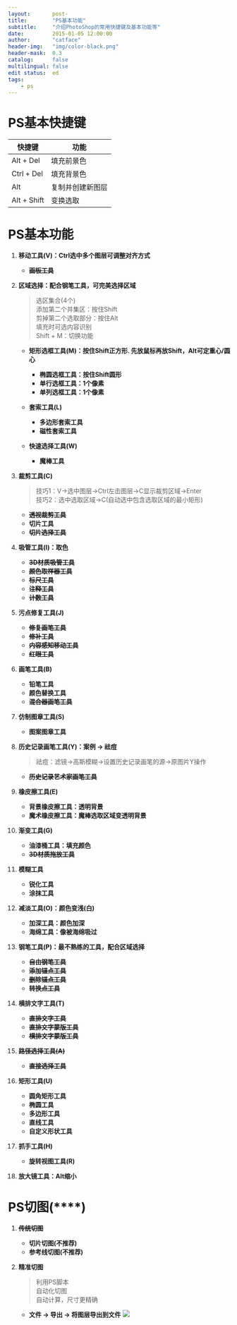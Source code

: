 ```yaml
---
layout:       post-
title:        "PS基本功能"
subtitle:     "介绍PhotoShop的常用快捷键及基本功能等"
date:         2015-01-05 12:00:00
author:       "catface"
header-img:   "img/color-black.png"
header-mask:  0.3
catalog:      false
multilingual: false
edit status:  ed
tags:
    - ps
---
```


# PS基本快捷键

|快捷键|功能|
|--- |---|
|Alt + Del|填充前景色|
|Ctrl + Del|填充背景色|
|Alt|复制并创建新图层|
|Alt + Shift|变换选取|

# PS基本功能

1. **移动工具(V)：Ctrl选中多个图层可调整对齐方式**
	- **<s> 画板工具</s>**

2. **区域选择：配合钢笔工具，可完美选择区域**

	>选区集合(4个)
    ><br>添加第二个并集区：按住Shift
    ><br>剪掉第二个选取部分：按住Alt
    ><br>填充时可选内容识别
    ><br>Shift + M：切换功能

	- **矩形选框工具(M)：按住Shift正方形. 先放鼠标再放Shift，Alt可定重心/圆心**
		- **椭圆选框工具：按住Shift圆形**
		- **单行选框工具：1个像素**
		- **单列选框工具：1个像素**
	
	- **套索工具(L)**
		- **多边形套索工具**
		- **磁性套索工具**

	- **快速选择工具(W)**
		- **魔棒工具**

3. **裁剪工具(C)**

	>技巧1：V->选中图层->Ctrl左击图层->C显示裁剪区域->Enter
	><br>技巧2：选中选取区域->C(自动选中包含选取区域的最小矩形)
	
	- **<s>透视裁剪工具</s>**
	- **切片工具**
	- **<s>切片选择工具</s>**

4. **吸管工具(I)：取色**
	- **<s>3D材质吸管工具</s>**
	- **<s>颜色取样器工具</s>**
	- **<s>标尺工具</s>**
	- **<s>注释工具</s>**
	- **<s>计数工具</s>**

5. **污点修复工具(J)**
	- **<s>修复画笔工具</s>**
	- **<s>修补工具</s>**
	- **<s>内容感知移动工具</s>**
	- **<s>红眼工具</s>**

6. **画笔工具(B)**
	- **铅笔工具**
	- **颜色替换工具**
	- **<s>混合器画笔工具</s>**

7. **仿制图章工具(S)**
	- **图案图章工具**

8. **历史记录画笔工具(Y)：案例 -> 祛痘**

	>祛痘：滤镜->高斯模糊->设置历史记录画笔的源->原图片Y操作
	
	- **<s>历史记录艺术家画笔工具</s>**

9. **橡皮擦工具(E)**
	- **背景橡皮擦工具：透明背景**
	- **魔术橡皮擦工具：魔棒选取区域变透明背景**

10. **渐变工具(G)**
	- **油漆桶工具：填充颜色**
	- **<s>3D材质拖放工具</s>**

11. **模糊工具**
	- **锐化工具**
	- **涂抹工具**

12. **减淡工具(O)：颜色变浅(白)**
	- **加深工具：颜色加深**
	- **海绵工具：像被海绵吸过**

13. **钢笔工具(P)：最不熟练的工具，配合区域选择**
	- **<s>自由钢笔工具</s>**
	- **<s>添加锚点工具</s>**
	- **<s>删除锚点工具</s>**
	- **<s>转换点工具</s>**

14. **横排文字工具(T)**
	- **<s>直排文字工具</s>**
	- **<s>直排文字蒙版工具</s>**
	- **<s>横排文字蒙版工具</s>**

15. **<s>路径选择工具(A)</s>**
	- **<s>直接选择工具</s>**

16. **矩形工具(U)**
	- **圆角矩形工具**
	- **椭圆工具**
	- **多边形工具**
	- **直线工具**
	- **自定义形状工具**

17. **抓手工具(H)**
	- **旋转视图工具(R)**

18. **放大镜工具：Alt缩小**

# PS切图(\*\*\*\*)

1. **<s>传统切图</s>**
	- **切片切图(不推荐)**
	- **参考线切图(不推荐)**

2. **精准切图**

	>利用PS脚本
    ><br>自动化切图
    ><br>自动计算，尺寸更精确

	- **文件 -> 导出 -> 将图层导出到文件**
	    ![](http://img.blog.csdn.net/20160526173746222)

